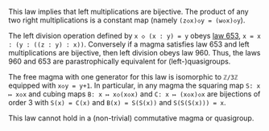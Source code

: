 This law implies that left multiplications are bijective.  The product of any two right multiplications is a constant map (namely `(z◇x)◇y = (w◇x)◇y`).

The left division operation defined by `x ◇ (x : y) = y` obeys [law 653](https://teorth.github.io/equational_theories/implications/?653), `x = x : (y : ((z : y) : x))`.  Conversely if a magma satisfies law 653 and left multiplications are bijective, then left division obeys law 960.  Thus, the laws 960 and 653 are parastrophically equivalent for (left-)quasigroups.

The free magma with one generator for this law is isomorphic to `ℤ/3ℤ` equipped with `x◇y = y+1`.  In particular, in any magma the squaring map `S: x ↦ x◇x` and cubing maps `B: x ↦ x◇(x◇x)` and `C: x ↦ (x◇x)◇x` are bijections of order 3 with `S(x) = C(x)` and `B(x) = S(S(x))` and `S(S(S(x))) = x`.

This law cannot hold in a (non-trivial) commutative magma or quasigroup.
